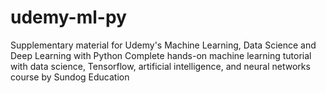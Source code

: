 # udemy-ml-py
Supplementary material for Udemy's Machine Learning, Data Science and Deep Learning with Python Complete hands-on machine learning tutorial with data science, Tensorflow, artificial intelligence, and neural networks course by Sundog Education 
